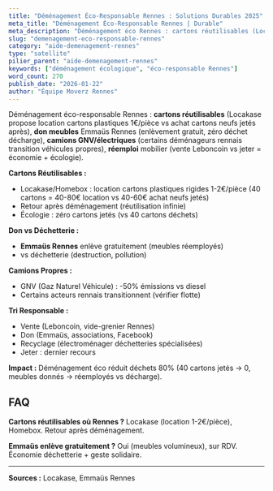 ```yaml
---
title: "Déménagement Éco-Responsable Rennes : Solutions Durables 2025"
meta_title: "Déménagement Éco-Responsable Rennes | Durable"
meta_description: "Déménagement éco Rennes : cartons réutilisables (Locakase location), don Emmaüs (zéro déchet), camion GNV/électrique (certains acteurs), réemploi meubles."
slug: "demenagement-eco-responsable-rennes"
category: "aide-demenagement-rennes"
type: "satellite"
pilier_parent: "aide-demenagement-rennes"
keywords: ["déménagement écologique", "éco-responsable Rennes"]
word_count: 270
publish_date: "2026-01-22"
author: "Équipe Moverz Rennes"
---
```


Déménagement éco-responsable Rennes : **cartons réutilisables** (Locakase propose location cartons plastiques 1€/pièce vs achat cartons neufs jetés après), **don meubles** Emmaüs Rennes (enlèvement gratuit, zéro déchet décharge), **camions GNV/électriques** (certains déménageurs rennais transition véhicules propres), **réemploi** mobilier (vente Leboncoin vs jeter = économie + écologie).

**Cartons Réutilisables :**
- Locakase/Homebox : location cartons plastiques rigides 1-2€/pièce (40 cartons = 40-80€ location vs 40-60€ achat neufs jetés)
- Retour après déménagement (réutilisation infinie)
- Écologie : zéro cartons jetés (vs 40 cartons déchets)

**Don vs Déchetterie :**
- **Emmaüs Rennes** enlève gratuitement (meubles réemployés)
- vs déchetterie (destruction, pollution)

**Camions Propres :**
- GNV (Gaz Naturel Véhicule) : -50% émissions vs diesel
- Certains acteurs rennais transitionnent (vérifier flotte)

**Tri Responsable :**
- Vente (Leboncoin, vide-grenier Rennes)
- Don (Emmaüs, associations, Facebook)
- Recyclage (électroménager déchetteries spécialisées)
- Jeter : dernier recours

**Impact :** Déménagement éco réduit déchets 80% (40 cartons jetés → 0, meubles donnés → réemployés vs décharge).

## FAQ

**Cartons réutilisables où Rennes ?**
Locakase (location 1-2€/pièce), Homebox. Retour après déménagement.

**Emmaüs enlève gratuitement ?**
Oui (meubles volumineux), sur RDV. Économie déchetterie + geste solidaire.

---
**Sources :** Locakase, Emmaüs Rennes

